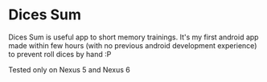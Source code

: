 # Dices Sum

Dices Sum is useful app to short memory trainings. It's my first android app made within few hours (with no previous android development experience) to prevent roll dices by hand :P

Tested only on Nexus 5 and Nexus 6